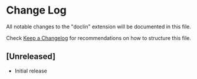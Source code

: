 # Change Log

All notable changes to the "doclin" extension will be documented in this file.

Check [Keep a Changelog](http://keepachangelog.com/) for recommendations on how to structure this file.

## [Unreleased]

- Initial release